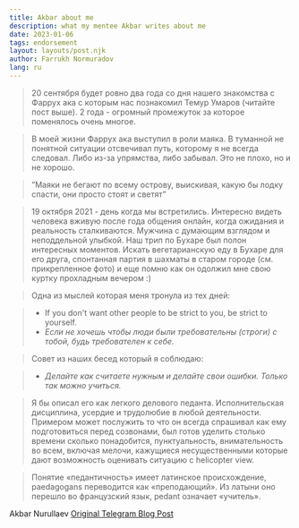 ```yaml
---
title: Akbar about me
description: what my mentee Akbar writes about me
date: 2023-01-06
tags: endorsement
layout: layouts/post.njk
author: Farrukh Normuradov
lang: ru
---
```


> 20 сентября будет ровно два года со дня нашего знакомства с Фаррух ака с которым нас познакомил Темур Умаров (читайте пост выше). 2 года - огромный промежуток за которое поменялось очень многое.

> В моей жизни Фаррух ака выступил в роли маяка. В туманной не понятной ситуации отсвечивал путь, которому я не всегда следовал. Либо из-за упрямства, либо забывал. Это не плохо, но и не хорошо.

> ”Маяки не бегают по всему острову, выискивая, какую бы лодку спасти, они просто стоят и светят”

> 19 октября 2021 - день когда мы встретились. Интересно видеть человека вживую после года общения онлайн, когда ожидания и реальность сталкиваются. Мужчина с думающим взглядом и неподдельной улыбкой. Наш трип по Бухаре был полон интересных моментов. Искать вегетарианскую еду в Бухаре для его друга, спонтанная партия в шахматы в старом городе (см. прикрепленное фото) и еще помню как он одолжил мне свою куртку прохладным вечером :)

> Одна из мыслей которая меня тронула из тех дней:

> - If you don't want other people to be strict to you, be strict to yourself.
> - _Если не хочешь чтобы люди были требовательны (строги) с тобой, будь требователен к себе._

> Совет из наших бесед который я соблюдаю:

> - _Делайте как считаете нужным и делайте свои ошибки. Только так можно учиться._

> Я бы описал его как легкого делового педанта. Исполнительская дисциплина, усердие и трудолюбие в любой деятельности. Примером может послужить то что он всегда спрашивал как ему подготовиться перед созвонами, был готов уделить столько времени сколько понадобится, пунктуальность, внимательность во всем, включая мелочи, кажущиеся несущественными которые дают возможность оценивать ситуацию с helicopter view.

> Понятие «педантичность» имеет латинское происхождение, paedagogans переводится как «преподающий». Из латыни оно перешло во французский язык, pedant означает «учитель».

Akbar Nurullaev [Original Telegram Blog Post](https://t.me/akbars_live_journal/27)
